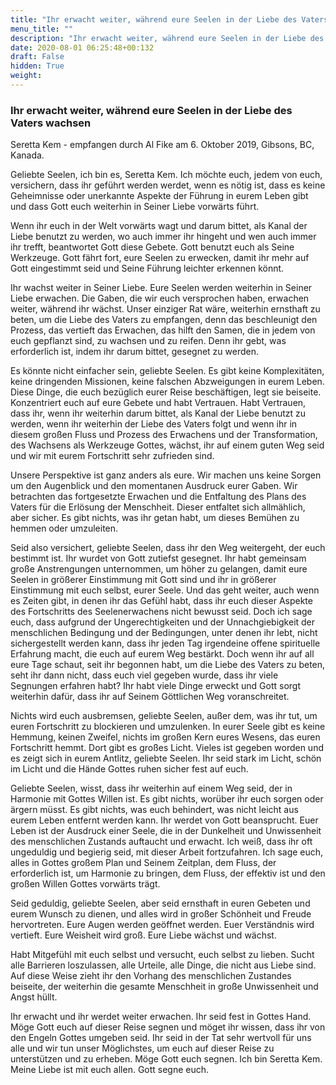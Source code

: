 ```yaml
---
title: "Ihr erwacht weiter, während eure Seelen in der Liebe des Vaters wachsen"
menu_title: ""
description: "Ihr erwacht weiter, während eure Seelen in der Liebe des Vaters wachsen"
date: 2020-08-01 06:25:48+00:132
draft: False
hidden: True
weight:
---
```

### Ihr erwacht weiter, während eure Seelen in der Liebe des Vaters wachsen

Seretta Kem - empfangen durch Al Fike am 6. Oktober 2019, Gibsons, BC, Kanada.

Geliebte Seelen, ich bin es, Seretta Kem. Ich möchte euch, jedem von euch, versichern, dass ihr geführt werden werdet, wenn es nötig ist, dass es keine Geheimnisse oder unerkannte Aspekte der Führung in eurem Leben gibt und dass Gott euch weiterhin in Seiner Liebe vorwärts führt.

Wenn ihr euch in der Welt vorwärts wagt und darum bittet, als Kanal der Liebe benutzt zu werden, wo auch immer ihr hingeht und wen auch immer ihr trefft, beantwortet Gott diese Gebete. Gott benutzt euch als Seine Werkzeuge. Gott fährt fort, eure Seelen zu erwecken, damit ihr mehr auf Gott eingestimmt seid und Seine Führung leichter erkennen könnt.

Ihr wachst weiter in Seiner Liebe. Eure Seelen werden weiterhin in Seiner Liebe erwachen. Die Gaben, die wir euch versprochen haben, erwachen weiter, während ihr wächst. Unser einziger Rat wäre, weiterhin ernsthaft zu beten, um die Liebe des Vaters zu empfangen, denn das beschleunigt den Prozess, das vertieft das Erwachen, das hilft den Samen, die in jedem von euch gepflanzt sind, zu wachsen und zu reifen. Denn ihr gebt, was erforderlich ist, indem ihr darum bittet, gesegnet zu werden.

Es könnte nicht einfacher sein, geliebte Seelen. Es gibt keine Komplexitäten, keine dringenden Missionen, keine falschen Abzweigungen in eurem Leben. Diese Dinge, die euch bezüglich eurer Reise beschäftigen, legt sie beiseite. Konzentriert euch auf eure Gebete und habt Vertrauen. Habt Vertrauen, dass ihr, wenn ihr weiterhin darum bittet, als Kanal der Liebe benutzt zu werden, wenn ihr weiterhin der Liebe des Vaters folgt und wenn ihr in diesem großen Fluss und Prozess des Erwachens und der Transformation, des Wachsens als Werkzeuge Gottes, wächst, ihr auf einem guten Weg seid und wir mit eurem Fortschritt sehr zufrieden sind.

Unsere Perspektive ist ganz anders als eure. Wir machen uns keine Sorgen um den Augenblick und den momentanen Ausdruck eurer Gaben. Wir betrachten das fortgesetzte Erwachen und die Entfaltung des Plans des Vaters für die Erlösung der Menschheit. Dieser entfaltet sich allmählich, aber sicher. Es gibt nichts, was ihr getan habt, um dieses Bemühen zu hemmen oder umzuleiten.

Seid also versichert, geliebte Seelen, dass ihr den Weg weitergeht, der euch bestimmt ist. Ihr wurdet von Gott zutiefst gesegnet. Ihr habt gemeinsam große Anstrengungen unternommen, um höher zu gelangen, damit eure Seelen in größerer Einstimmung mit Gott sind und ihr in größerer Einstimmung mit euch selbst, eurer Seele. Und das geht weiter, auch wenn es Zeiten gibt, in denen ihr das Gefühl habt, dass ihr euch dieser Aspekte des Fortschritts des Seelenerwachens nicht bewusst seid. Doch ich sage euch, dass aufgrund der Ungerechtigkeiten und der Unnachgiebigkeit der menschlichen Bedingung und der Bedingungen, unter denen ihr lebt, nicht sichergestellt werden kann, dass ihr jeden Tag irgendeine offene spirituelle Erfahrung macht, die euch auf eurem Weg bestärkt. Doch wenn ihr auf all eure Tage schaut, seit ihr begonnen habt, um die Liebe des Vaters zu beten, seht ihr dann nicht, dass euch viel gegeben wurde, dass ihr viele Segnungen erfahren habt? Ihr habt viele Dinge erweckt und Gott sorgt weiterhin dafür, dass ihr auf Seinem Göttlichen Weg voranschreitet.

Nichts wird euch ausbremsen, geliebte Seelen, außer dem, was ihr tut, um euren Fortschritt zu blockieren und umzulenken. In eurer Seele gibt es keine Hemmung, keinen Zweifel, nichts im großen Kern eures Wesens, das euren Fortschritt hemmt. Dort gibt es großes Licht. Vieles ist gegeben worden und es zeigt sich in eurem Antlitz, geliebte Seelen. Ihr seid stark im Licht, schön im Licht und die Hände Gottes ruhen sicher fest auf euch.

Geliebte Seelen, wisst, dass ihr weiterhin auf einem Weg seid, der in Harmonie mit Gottes Willen ist. Es gibt nichts, worüber ihr euch sorgen oder ärgern müsst. Es gibt nichts, was euch behindert, was nicht leicht aus eurem Leben entfernt werden kann. Ihr werdet von Gott beansprucht. Euer Leben ist der Ausdruck einer Seele, die in der Dunkelheit und Unwissenheit des menschlichen Zustands auftaucht und erwacht. Ich weiß, dass ihr oft ungeduldig und begierig seid, mit dieser Arbeit fortzufahren. Ich sage euch, alles in Gottes großem Plan und Seinem Zeitplan, dem Fluss, der erforderlich ist, um Harmonie zu bringen, dem Fluss, der effektiv ist und den großen Willen Gottes vorwärts trägt.

Seid geduldig, geliebte Seelen, aber seid ernsthaft in euren Gebeten und eurem Wunsch zu dienen, und alles wird in großer Schönheit und Freude hervortreten. Eure Augen werden geöffnet werden. Euer Verständnis wird vertieft. Eure Weisheit wird groß. Eure Liebe wächst und wächst.

Habt Mitgefühl mit euch selbst und versucht, euch selbst zu lieben. Sucht alle Barrieren loszulassen, alle Urteile, alle Dinge, die nicht aus Liebe sind. Auf diese Weise zieht ihr den Vorhang des menschlichen Zustandes beiseite, der weiterhin die gesamte Menschheit in große Unwissenheit und Angst hüllt.

Ihr erwacht und ihr werdet weiter erwachen. Ihr seid fest in Gottes Hand. Möge Gott euch auf dieser Reise segnen und möget ihr wissen, dass ihr von den Engeln Gottes umgeben seid. Ihr seid in der Tat sehr wertvoll für uns alle und wir tun unser Möglichstes, um euch auf dieser Reise zu unterstützen und zu erheben. Möge Gott euch segnen. Ich bin Seretta Kem. Meine Liebe ist mit euch allen. Gott segne euch.
